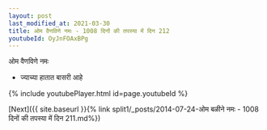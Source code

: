 ```yaml
---
layout: post
last_modified_at: 2021-03-30
title: ओम वैणविणे नमः - 1008 दिनों की तपस्या में दिन 212
youtubeId: OyJnFOAxBPg
---
```

 
 
 ओम वैणविणे नमः  
 
 -  ज्याच्या हातात बासरी आहे 
 
  
 
  
 
 
 
 
 
 


{% include youtubePlayer.html id=page.youtubeId %}
 
[Next]({{ site.baseurl }}{% link  split1/_posts/2014-07-24-ओम बळीने नमः - 1008 दिनों की तपस्या में दिन 211.md%})
 
